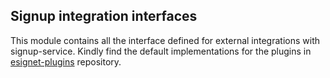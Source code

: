 ## Signup integration interfaces

This module contains all the interface defined for external integrations with signup-service. Kindly find the default implementations 
for the plugins in [esignet-plugins](https://github.com/mosip/esignet-plugins) repository.
